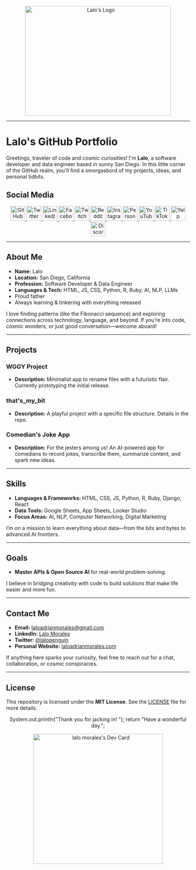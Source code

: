 <!--
   ~~~~~~~~~~~~~~~~~~~~~~~~~~~~~~~~~~~~~~~~~~~~~~~~~~~~~~~~~~~~~~~~~~~~~~~~~~~~~
   Lalo's GitHub Portfolio (Black & White Matrix Vibe)
   ~~~~~~~~~~~~~~~~~~~~~~~~~~~~~~~~~~~~~~~~~~~~~~~~~~~~~~~~~~~~~~~~~~~~~~~~~~~~~
-->

<div align="center">

<img src="https://laloadrianmorales.com/wp-content/uploads/2024/01/AIpenguins2-768x768.jpeg" alt="Lalo's Logo" width="400" height="300" style="object-fit: cover;">
</div>

---

# Lalo's GitHub Portfolio

Greetings, traveler of code and cosmic curiosities! I'm **Lalo**, a software developer and data engineer based in sunny San Diego. In this little corner of the GitHub realm, you'll find a smorgasbord of my projects, ideas, and personal tidbits. 

## Social Media

<div align="center">
<a href="https://github.com/lalomorales22" target="_blank" rel="noopener noreferrer">
  <img src="https://img.icons8.com/color/48/000000/github--v1.png" width="40" height="40" alt="GitHub"/>
</a>
<a href="https://twitter.com/lalopenguin" target="_blank" rel="noopener noreferrer">
  <img src="https://img.icons8.com/color/48/000000/twitter.png" width="40" height="40" alt="Twitter"/>
</a>
<a href="https://www.linkedin.com/in/lalo-morales-331474208/" target="_blank" rel="noopener noreferrer">
  <img src="https://img.icons8.com/color/48/000000/linkedin.png" width="40" height="40" alt="LinkedIn"/>
</a>
<a href="https://www.facebook.com/lalodangermorales/" target="_blank" rel="noopener noreferrer">
  <img src="https://img.icons8.com/color/48/000000/facebook-new.png" width="40" height="40" alt="Facebook"/>
</a>
<a href="https://www.twitch.tv/laloadrianmorales" target="_blank" rel="noopener noreferrer">
  <img src="https://img.icons8.com/color/48/000000/twitch--v1.png" width="40" height="40" alt="Twitch"/>
</a>
<a href="https://www.reddit.com/user/laloadrianmorales/" target="_blank" rel="noopener noreferrer">
  <img src="https://img.icons8.com/color/48/000000/reddit.png" width="40" height="40" alt="Reddit"/>
</a>
<a href="https://www.instagram.com/laloadrianmorales/" target="_blank" rel="noopener noreferrer">
  <img src="https://img.icons8.com/color/48/000000/instagram-new--v1.png" width="40" height="40" alt="Instagram"/>
</a>
<a href="https://www.laloadrianmorales.com" target="_blank" rel="noopener noreferrer">
  <img src="https://img.icons8.com/color/48/000000/domain.png" width="40" height="40" alt="Personal Website"/>
</a>
<a href="https://www.youtube.com/@thelalomorales" target="_blank" rel="noopener noreferrer">
  <img src="https://img.icons8.com/color/48/000000/youtube-play.png" width="40" height="40" alt="YouTube"/>
</a>
<a href="https://www.tiktok.com/@jreclips222" target="_blank" rel="noopener noreferrer">
  <img src="https://img.icons8.com/color/48/000000/tiktok.png" width="40" height="40" alt="TikTok"/>
</a>
<a href="https://www.yelp.com/biz/penguin-dreams-chula-vista" target="_blank" rel="noopener noreferrer">
  <img src="https://img.icons8.com/color/48/000000/yelp.png" width="40" height="40" alt="Yelp"/>
</a>
<a href="https://www.discord.com/users/laloadrianmorales" target="_blank" rel="noopener noreferrer">
  <img src="https://img.icons8.com/color/48/000000/discord-logo.png" width="40" height="40" alt="Discord"/>
</a>
</div>

---

## About Me

- **Name:** Lalo  
- **Location:** San Diego, California  
- **Profession:** Software Developer & Data Engineer  
- **Languages & Tech:** HTML, JS, CSS, Python, R, Ruby, AI, NLP, LLMs  
- Proud father
- Always learning & tinkering with everything released

I love finding patterns (like the Fibonacci sequence) and exploring connections across technology, language, and beyond. If you’re into code, cosmic wonders, or just good conversation—welcome aboard!

---

## Projects

### WGGY Project
- **Description:** Minimalist app to rename files with a futuristic flair. Currently prototyping the initial release.

### that's_my_bit
- **Description:** A playful project with a specific file structure. Details in the repo.

### Comedian's Joke App
- **Description:** For the jesters among us! An AI-powered app for comedians to record jokes, transcribe them, summarize content, and spark new ideas.

---

## Skills
- **Languages & Frameworks:** HTML, CSS, JS, Python, R, Ruby, Django, React  
- **Data Tools:** Google Sheets, App Sheets, Looker Studio  
- **Focus Areas:** AI, NLP, Computer Networking, Digital Marketing  

I’m on a mission to learn everything about data—from the bits and bytes to advanced AI frontiers.

---

## Goals
- **Master APIs & Open Source AI** for real-world problem-solving.  

I believe in bridging creativity with code to build solutions that make life easier and more fun.

---

## Contact Me
- **Email:** [laloadrianmorales@gmail.com](mailto:laloadrianmorales@gmail.com)  
- **LinkedIn:** [Lalo Morales](https://www.linkedin.com/in/lalo-morales-331474208/)  
- **Twitter:** [@lalopenguin](https://twitter.com/lalopenguin)  
- **Personal Website:** [laloadrianmorales.com](https://www.laloadrianmorales.com)

If anything here sparks your curiosity, feel free to reach out for a chat, collaboration, or cosmic conspiracies. 

---

## License
This repository is licensed under the **MIT License**. See the [LICENSE](LICENSE) file for more details.

<div align="center">

System.out.println("Thank you for jacking in! "); return "Have a wonderful day.";

<a href="https://app.daily.dev/lalomorales"><img src="https://api.daily.dev/devcards/v2/8mJkeq2c9RweLAEXfGIXF.png?type=default&r=yav" width="356" alt="lalo morales's Dev Card"/></a>

</div>

